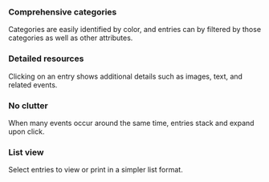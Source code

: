 ### Comprehensive categories
Categories are easily identified by color, and entries can by filtered by those categories as well as other attributes.

### Detailed resources
Clicking on an entry shows additional details such as images, text, and related events.

### No clutter
When many events occur around the same time, entries stack and expand upon click.

### List view
Select entries to view or print in a simpler list format.